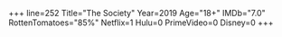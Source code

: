 +++
line=252
Title="The Society"
Year=2019
Age="18+"
IMDb="7.0"
RottenTomatoes="85%"
Netflix=1
Hulu=0
PrimeVideo=0
Disney=0
+++

